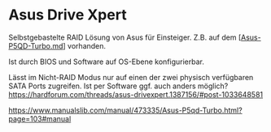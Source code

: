 # Asus Drive Xpert

Selbstgebastelte RAID Lösung von Asus für Einsteiger. Z.B. auf dem [[Asus-P5QD-Turbo.md]] vorhanden.

Ist durch BIOS und Software auf OS-Ebene konfigurierbar.

Lässt im Nicht-RAID Modus nur auf einen der zwei physisch verfügbaren SATA Ports zugreifen. Ist per Software ggf. auch anders möglich? https://hardforum.com/threads/asus-drivexpert.1387156/#post-1033648581

https://www.manualslib.com/manual/473335/Asus-P5qd-Turbo.html?page=103#manual

[//begin]: # "Autogenerated link references for markdown compatibility"
[Asus-P5QD-Turbo.md]: Asus-P5QD-Turbo.md "Asus P5QD Turbo"
[//end]: # "Autogenerated link references"